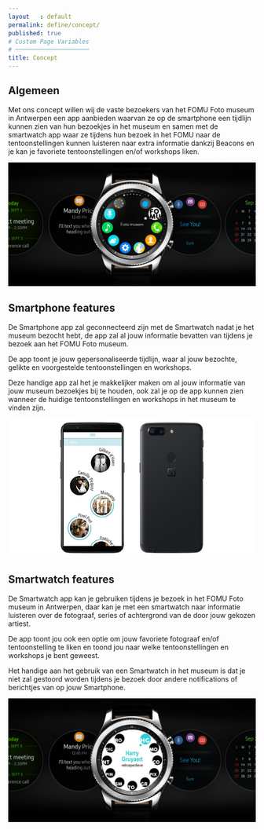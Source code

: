 ```yaml
---
layout   : default
permalink: define/concept/
published: true
# Custom Page Variables
# ─────────────────────
title: Concept
---
```


## Algemeen

Met ons concept willen wij de vaste bezoekers van het FOMU Foto museum in Antwerpen een app aanbieden waarvan ze op de smartphone een tijdlijn kunnen zien van hun bezoekjes in het museum en samen met de smartwatch app waar ze tijdens hun bezoek in het FOMU naar de tentoonstellingen kunnen luisteren naar extra informatie dankzij Beacons en je kan je favoriete tentoonstellingen en/of workshops liken.

<img width="900px" src="../../images/vieuwWatch.jpg">

## Smartphone features

De Smartphone app zal geconnecteerd zijn met de Smartwatch nadat je het museum bezocht hebt, de app zal al jouw informatie bevatten van tijdens je bezoek aan het FOMU Foto museum.

De app toont je jouw gepersonaliseerde tijdlijn, waar al jouw bezochte, gelikte en voorgestelde tentoonstellingen en workshops. 

Deze handige app zal het je makkelijker maken om al jouw informatie van jouw museum bezoekjes bij te houden, ook zal je op de app kunnen zien wanneer de huidige tentoonstellingen en workshops in het museum te vinden zijn.

<img width="900px" src="../../images/vieuwPhone.jpg">

## Smartwatch features

De Smartwatch app kan je gebruiken tijdens je bezoek in het FOMU Foto museum in Antwerpen, daar kan je met een smartwatch naar informatie luisteren over de fotograaf, series of achtergrond van de door jouw gekozen artiest.

De app toont jou ook een optie om jouw favoriete fotograaf en/of tentoonstelling te liken en toond jou naar welke tentoonstellingen en workshops je bent geweest.

Het handige aan het gebruik van een Smartwatch in het museum is dat je niet zal gestoord worden tijdens je bezoek door andere notifications of berichtjes van op jouw Smartphone.

<img width="900px" src="../../images/vieuwWatch2.jpg">